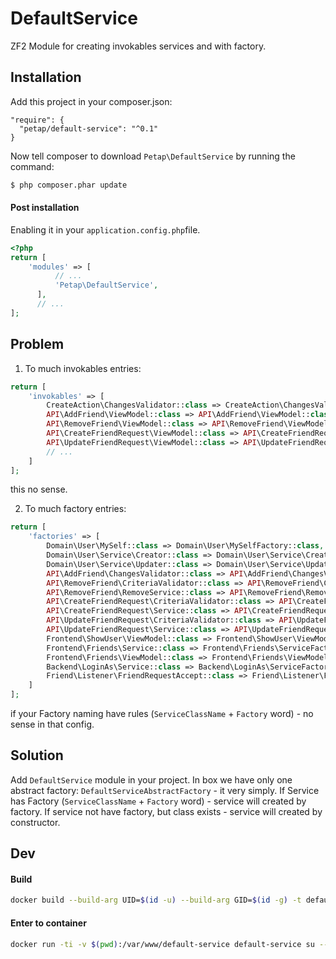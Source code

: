 # DefaultService
ZF2 Module for creating invokables services and with factory.

## Installation

Add this project in your composer.json:

```
"require": {
  "petap/default-service": "^0.1"
}
```

Now tell composer to download `Petap\DefaultService` by running the command:

```bash
$ php composer.phar update
```

#### Post installation

Enabling it in your `application.config.php`file.

```php
<?php
return [
    'modules' => [
          // ...
          'Petap\DefaultService',
      ],
      // ...
];
```

## Problem

1. To much invokables entries:
```php
return [
    'invokables' => [
        CreateAction\ChangesValidator::class => CreateAction\ChangesValidator::class,
        API\AddFriend\ViewModel::class => API\AddFriend\ViewModel::class,
        API\RemoveFriend\ViewModel::class => API\RemoveFriend\ViewModel::class,
        API\CreateFriendRequest\ViewModel::class => API\CreateFriendRequest\ViewModel::class,
        API\UpdateFriendRequest\ViewModel::class => API\UpdateFriendRequest\ViewModel::class,
        // ...
    ]
];
```

this no sense.

2. To much factory entries:
```php
return [
    'factories' => [
        Domain\User\MySelf::class => Domain\User\MySelfFactory::class,
        Domain\User\Service\Creator::class => Domain\User\Service\CreatorFactory::class,
        Domain\User\Service\Updater::class => Domain\User\Service\UpdaterFactory::class,
        API\AddFriend\ChangesValidator::class => API\AddFriend\ChangesValidatorFactory::class,
        API\RemoveFriend\CriteriaValidator::class => API\RemoveFriend\CriteriaValidatorFactory::class,
        API\RemoveFriend\RemoveService::class => API\RemoveFriend\RemoveServiceFactory::class,
        API\CreateFriendRequest\CriteriaValidator::class => API\CreateFriendRequest\CriteriaValidatorFactory::class,
        API\CreateFriendRequest\Service::class => API\CreateFriendRequest\ServiceFactory::class,
        API\UpdateFriendRequest\CriteriaValidator::class => API\UpdateFriendRequest\CriteriaValidatorFactory::class,
        API\UpdateFriendRequest\Service::class => API\UpdateFriendRequest\ServiceFactory::class,
        Frontend\ShowUser\ViewModel::class => Frontend\ShowUser\ViewModelFactory::class,
        Frontend\Friends\Service::class => Frontend\Friends\ServiceFactory::class,
        Frontend\Friends\ViewModel::class => Frontend\Friends\ViewModelFactory::class,
        Backend\LoginAs\Service::class => Backend\LoginAs\ServiceFactory::class,
        Friend\Listener\FriendRequestAccept::class => Friend\Listener\FriendRequestAcceptFactory::class,
    ]
];
```
if your Factory naming have rules (`ServiceClassName` + `Factory` word) - no sense in that config.

## Solution

Add `DefaultService` module in your project. In box we have only one abstract factory: `DefaultServiceAbstractFactory` - it very
simply. If Service has Factory (`ServiceClassName` + `Factory` word) - service will created by factory. If service not have
factory, but class exists - service will created by constructor.


## Dev

#### Build
```bash
docker build --build-arg UID=$(id -u) --build-arg GID=$(id -g) -t default-service:latest .
```
#### Enter to container
```bash
docker run -ti -v $(pwd):/var/www/default-service default-service su --shell=/bin/bash www-data
```